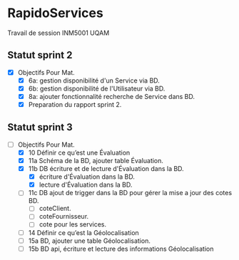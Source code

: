 # RapidoServices
Travail de session INM5001 UQAM

## Statut sprint 2
- [x] Objectifs Pour Mat.
  - [x] 6a: gestion disponibilité d'un Service via BD.
  - [x] 6b: gestion disponibilité de l'Utilisateur via BD.
  - [x] 8a: ajouter fonctionnalité recherche de Service dans BD.
  - [x] Preparation du rapport sprint 2.
  
## Statut sprint 3
- [ ] Objectifs Pour Mat.
  - [x] 10 Définir ce qu’est une Évaluation
  - [x] 11a Schéma de la BD, ajouter table Évaluation.
  - [x] 11b DB écriture et de lecture d'Évaluation dans la BD.
    - [x] écriture d'Évaluation dans la BD.
    - [x] lecture d'Évaluation dans la BD.  
  - [ ] 11c DB ajout de trigger dans la BD pour gérer la mise a jour des cotes BD.
    - [ ] coteClient.
    - [ ] coteFournisseur.
    - [ ] cote pour les services.
  - [ ] 14 Définir ce qu’est la Géolocalisation
  - [ ] 15a BD, ajouter une table Géolocalisation.
  - [ ] 15b BD api, écriture et lecture des informations Géolocalisation
